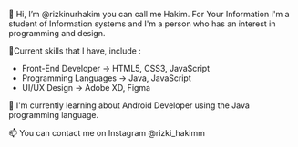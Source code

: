 👋 Hi, I’m @rizkinurhakim you can call me Hakim. For Your Information I'm a student of Information systems and I'm a person who has an interest in programming and design. 

👀Current skills that I have, include :
- Front-End Developer   -> HTML5, CSS3, JavaScript
- Programming Languages -> Java, JavaScript
- UI/UX Design          -> Adobe XD, Figma                

🌱 I'm currently learning about Android Developer using the Java programming language.

📫 You can contact me on Instagram @rizki_hakimm






